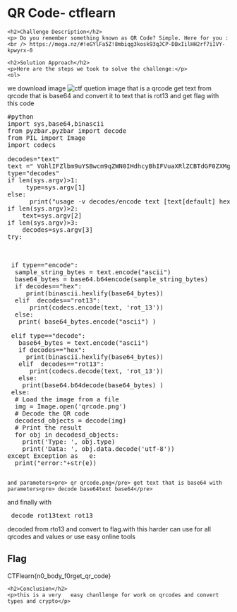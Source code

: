 <title>QR Code- ctflearn</title>
<!DOCTYPE html>
<html>

<body>
    <h1>QR Code- ctflearn</h1>

    <h2>Challenge Description</h2>
    <p> Do you remember something known as QR Code? Simple. Here for you : <br /> https://mega.nz/#!eGYlFa5Z!8mbiqg3kosk93qJCP-DBxIilHH2rf7iIVY-kpwyrx-0
</p>
 
    <h2>Solution Approach</h2>
    <p>Here are the steps we took to solve the challenge:</p>
    <ol>
we download image 
<img src=" https://cybersecctf.github.io/blog/2024/practice/ctflearn/QRCode/qrcode.png" alt="ctf quetion image" class="inline"/>
that is a qrcode
get text from qrcode that is base64 and convert it to text that is rot13 and get flag
with this code 
<pre>
#python
import sys,base64,binascii
from pyzbar.pyzbar import decode
from PIL import Image
import codecs

decodes="text"
text =" VGhlIFZlbm9uYSBwcm9qZWN0IHdhcyBhIFVuaXRlZCBTdGF0ZXMgY291bnRlcmludGVsbGlnZW5jZSBwcm9ncmFtIGluaXRpYXRlZCBkdXJpbmcgV29ybGQgV2FyIElJLg=="
type="decodes"
if len(sys.argv)>1:
     type=sys.argv[1]
else:
      print("usage -v decodes/encode text [text[default] hex base64]")
if len(sys.argv)>2:
    text=sys.argv[2]
if len(sys.argv)>3:
    decodes=sys.argv[3]       
try:

 
 
 if type=="encode":
  sample_string_bytes = text.encode("ascii") 
  base64_bytes = base64.b64encode(sample_string_bytes) 
  if decodes=="hex":
     print(binascii.hexlify(base64_bytes))
  elif  decodes=="rot13":
      print(codecs.encode(text, 'rot_13'))
  else:  
   print( base64_bytes.encode("ascii") )
 
 elif type=="decode":
   base64_bytes = text.encode("ascii") 
   if decodes=="hex":
     print(binascii.hexlify(base64_bytes))
   elif  decodes=="rot13":
      print(codecs.decode(text, 'rot_13'))
   else: 
    print(base64.b64decode(base64_bytes) )
 else:
  # Load the image from a file
  img = Image.open('qrcode.png')
  # Decode the QR code 
  decodesd_objects = decode(img)
  # Print the result
  for obj in decodesd_objects:
    print('Type: ', obj.type)
    print('Data: ', obj.data.decode('utf-8'))
except Exception as   e:
  print("error:"+str(e))

</pre>
    and parameters<pre> qr qrcode.png</pre> get text that is base64 with parameters<pre> decode base64text base64</pre> 
and finally with <pre> decode rot13text rot13</pre> decoded from rto13 and convert to flag.with this harder can use for all qrcodes  and values or use 
easy online tools
    </ol>
<br>
    <h2>Flag</h2>
    <p class="flag">CTFlearn{n0_body_f0rget_qr_code}
</p>

    <h2>Conclusion</h2>
    <p>this is a very   easy chanllenge for work on qrcodes and convert types and crypto</p>
</body>
</html>


